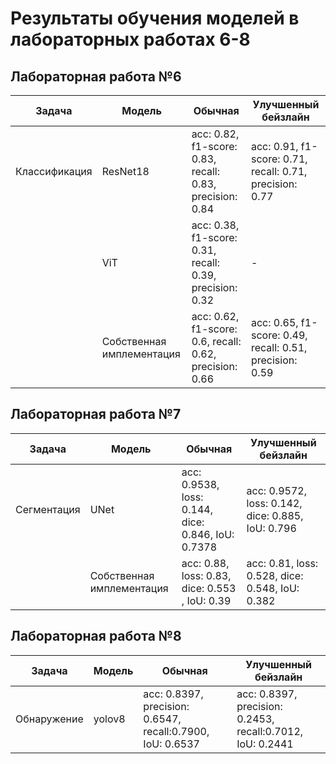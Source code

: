 # Результаты обучения моделей в лабораторных работах 6-8
## Лабораторная работа №6
| Задача  | Модель |  Обычная  | Улучшенный бейзлайн |
|-------|-----|-------|-----|
| Классификация | ResNet18  | acc: 0.82, f1-score: 0.83, recall: 0.83, precision: 0.84 | acc: 0.91, f1-score: 0.71, recall: 0.71, precision: 0.77 |
|    | ViT  | acc: 0.38, f1-score: 0.31, recall: 0.39, precision: 0.32 | - |
|    | Собственная имплементация  | acc: 0.62, f1-score: 0.6, recall: 0.62, precision: 0.66 | acc: 0.65, f1-score: 0.49, recall: 0.51, precision: 0.59 |

## Лабораторная работа №7 
| Задача  | Модель |  Обычная  | Улучшенный бейзлайн |
|-------|-----|-------|-----|
| Сегментация | UNet  | acc: 0.9538, loss: 0.144, dice: 0.846, IoU: 0.7378 | acc: 0.9572, loss: 0.142, dice: 0.885, IoU: 0.796 |
|    | Собственная имплементация  | acc:  0.88, loss: 0.83, dice: 0.553 , IoU: 0.39 | acc: 0.81, loss: 0.528, dice: 0.548, IoU: 0.382 |

## Лабораторная работа №8
| Задача  | Модель |  Обычная  | Улучшенный бейзлайн |
|-------|-----|-------|-----|
| Обнаружение | yolov8  | acc: 0.8397, precision: 0.6547, recall:0.7900, IoU: 0.6537 | acc: 0.8397, precision: 0.2453, recall:0.7012, IoU: 0.2441 |

